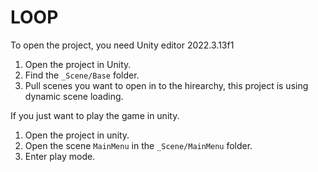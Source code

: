 # LOOP
To open the project, you need Unity editor 2022.3.13f1
1. Open the project in Unity.
2. Find the `_Scene/Base` folder.
3. Pull scenes you want to open in to the hirearchy, this project is using dynamic scene loading.

If you just want to play the game in unity.
1. Open the project in unity.
2. Open the scene `MainMenu` in the `_Scene/MainMenu` folder.
3. Enter play mode.
